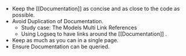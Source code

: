 - Keep the [[Documentation]] as concise and as close to the code as possible.
- Avoid Duplication of Documentation.
	- Study case: The Models Multi Link References
	- Using Logseq to have links around the [[Documentation]] .
- Keep as much as you can in a single page.
- Ensure Documentation can be queried.